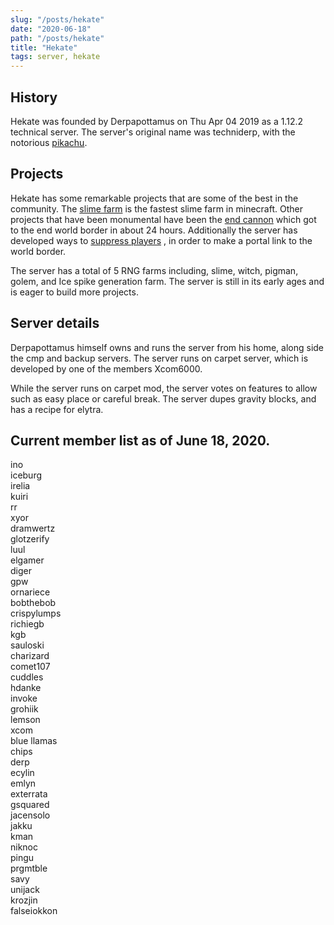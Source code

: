 ```yaml
---
slug: "/posts/hekate"
date: "2020-06-18"
path: "/posts/hekate"
title: "Hekate"
tags: server, hekate
---
```

## History
Hekate was founded by Derpapottamus on Thu Apr 04 2019 as a 1.12.2 technical server. The server's original name was techniderp, with the notorious [pikachu](http://4.bp.blogspot.com/-HNudsOPYIPM/UTOUnHlZ4sI/AAAAAAAAAv8/LktpN1teHLE/s1600/pika2.jpg).

## Projects

Hekate has some remarkable projects that are some of the best in the community. The [slime farm](https://youtu.be/7ozBe803k78) is the fastest slime farm in minecraft. Other projects that have been monumental have been the [end cannon](https://youtu.be/NRZgujUiseU) which got to the end world border in about 24 hours. Additionally the server has developed ways to [suppress players](https://youtu.be/091mFU3d8m0) , in order to make a portal link to the world border.

The server has a total of 5 RNG farms including, slime, witch, pigman, golem, and Ice spike generation farm. The server is still in its early ages and is eager to build more projects.
## Server details
Derpapottamus himself owns and runs the server from his home, along side the cmp and backup servers. The server runs on carpet server, which is developed by one of the members Xcom6000.

While the server runs on carpet mod, the server votes on features to allow such as easy place or careful break. The server dupes gravity blocks, and has a recipe for elytra.

## Current member list as of June 18, 2020.
ino                    
iceburg                    
irelia                    
kuiri                    
rr                        
xyor                    
dramwertz                
glotzerify                
luul                    
elgamer                    
diger                    
gpw                        
ornariece                
bobthebob                
crispylumps                
richiegb                
kgb                        
sauloski                
charizard                
comet107                
cuddles                    
hdanke                    
invoke                    
grohiik                    
lemson                    
xcom                    
blue llamas                
chips                    
derp                    
ecylin                    
emlyn                    
exterrata                
gsquared                
jacensolo                
jakku                    
kman                    
niknoc                    
pingu                    
prgmtble                
savy                    
unijack             
krozjin  
falseiokkon
